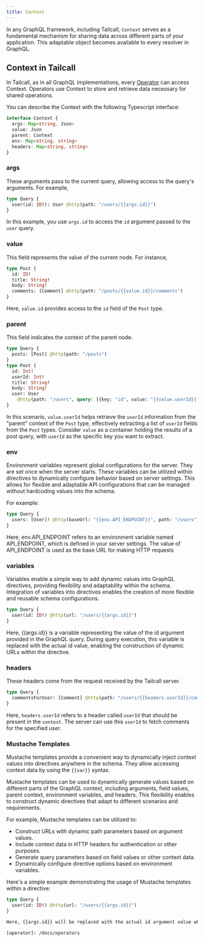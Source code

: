 ```yaml
---
title: Context
---
```


In any GraphQL framework, including Tailcall, `Context` serves as a fundamental mechanism for sharing data across different parts of your application. This adaptable object becomes available to every resolver in GraphQL.

## Context in Tailcall

In Tailcall, as in all GraphQL implementations, every [Operator](operators/index.md) can access Context. Operators use Context to store and retrieve data necessary for shared operations.

You can describe the Context with the following Typescript interface:

```typescript
interface Context {
  args: Map<string, Json>
  value: Json
  parent: Context
  env: Map<string, string>
  headers: Map<string, string>
}
```

### args

These arguments pass to the current query, allowing access to the query's arguments. For example,

```graphql showLineNumbers
type Query {
  user(id: ID!): User @http(path: "/users/{{args.id}}")
}
```

In this example, you use `args.id` to access the `id` argument passed to the `user` query.

### value

This field represents the value of the current node. For instance,

```graphql showLineNumbers
type Post {
  id: ID!
  title: String!
  body: String!
  comments: [Comment] @http(path: "/posts/{{value.id}}/comments")
}
```

Here, `value.id` provides access to the `id` field of the `Post` type.

### parent

This field indicates the context of the parent node.

```graphql showLineNumbers
type Query {
  posts: [Post] @http(path: "/posts")
}
type Post {
  id: Int!
  userId: Int!
  title: String!
  body: String!
  user: User
    @http(path: "/users", query: [{key: "id", value: "{{value.userId}}"}], matchPath: ["id"], matchKey: "userId")
}
```

In this scenario, `value.userId` helps retrieve the `userId` information from the "parent" context of the `Post` type, effectively extracting a list of `userId` fields from the `Post` types. Consider `value` as a container holding the results of a post query, with `userId` as the specific key you want to extract.

### env

Environment variables represent global configurations for the server. They are set once when the server starts. These variables can be utilized within directives to dynamically configure behavior based on server settings. This allows for flexible and adaptable API configurations that can be managed without hardcoding values into the schema.

For example:

```graphql showLineNumbers
type Query {
  users: [User]! @http(baseUrl: "{{env.API_ENDPOINT}}", path: "/users")
}
```

Here, env.API_ENDPOINT refers to an environment variable named API_ENDPOINT, which is defined in your server settings.  The value of API_ENDPOINT is used as the base URL for making HTTP requests 

### variables

Variables enable a simple way to add dynamic values into GraphQL directives, providing flexibility and adaptability within the schema. Integration of variables into directives enables the creation of more flexible and reusable schema configurations.

```graphql showLineNumbers
type Query {
  user(id: ID!) @http(url: "/users/{{args.id}}")  
}
```

Here, {{args.id}} is a variable representing the value of the id argument provided in the GraphQL query. During query execution, this variable is replaced with the actual id value, enabling the construction of dynamic URLs within the directive.

### headers

These headers come from the request received by the Tailcall server.

```graphql showLineNumbers
type Query {
  commentsForUser: [Comment] @http(path: "/users/{{headers.userId}}/comments")
}
```

Here, `headers.userId` refers to a header called `userId` that should be present in the `context`. The server can use this `userId` to fetch comments for the specified user.

### Mustache Templates

Mustache templates provide a convenient way to dynamically inject context values into directives anywhere in the schema. They allow accessing context data by using the `{{var}}` syntax.

Mustache templates can be used to dynamically generate values based on different parts of the GraphQL context, including arguments, field values, parent context, environment variables, and headers. This flexibility enables to construct dynamic directives that adapt to different scenarios and requirements.

For example, Mustache templates can be utilized to:

- Construct URLs with dynamic path parameters based on argument values.
- Include context data in HTTP headers for authentication or other purposes.
- Generate query parameters based on field values or other context data.
- Dynamically configure directive options based on environment variables.

Here's a simple example demonstrating the usage of Mustache templates within a directive:

```graphql
type Query {
  user(id: ID!) @http(url: "/users/{{args.id}}")  
}

Here, {{args.id}} will be replaced with the actual id argument value when making the API request.

[operator]: /docs/operators
